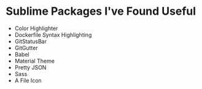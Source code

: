 # Sublime Packages I've Found Useful

* Color Highlighter
* Dockerfile Syntax Highlighting
* GitStatusBar
* GitGutter
* Babel
* Material Theme
* Pretty JSON
* Sass
* A File Icon
